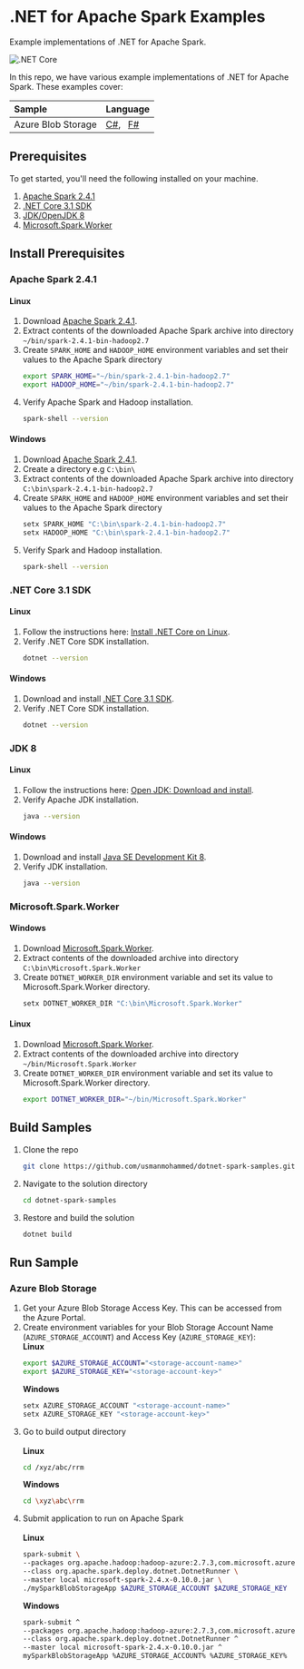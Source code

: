 # .NET for Apache Spark Examples
Example implementations of .NET for Apache Spark.

![.NET Core](https://github.com/usmanmohammed/dotnet-spark-samples/workflows/.NET%20Core/badge.svg?branch=master)

In this repo, we have various example implementations of .NET for Apache Spark. These examples cover:

Sample | Language
:--- | :---
Azure Blob Storage | [C#](), &nbsp; [F#]()

## Prerequisites
To get started, you'll need the following installed on your machine.
 1. [Apache Spark 2.4.1]()
 2. [.NET Core 3.1 SDK]()
 3. [JDK/OpenJDK 8]()
 4. [Microsoft.Spark.Worker]()

## Install Prerequisites
### Apache Spark 2.4.1
#### Linux

1. Download [Apache Spark 2.4.1]().
1. Extract contents of the downloaded Apache Spark archive into directory `~/bin/spark-2.4.1-bin-hadoop2.7`
3. Create `SPARK_HOME` and `HADOOP_HOME` environment variables and set their values to the Apache Spark directory 
    ```sh
    export SPARK_HOME="~/bin/spark-2.4.1-bin-hadoop2.7"
    export HADOOP_HOME="~/bin/spark-2.4.1-bin-hadoop2.7"
    ```
4. Verify Apache Spark and Hadoop installation.
    ```sh
    spark-shell --version
    ```

#### Windows
1. Download [Apache Spark 2.4.1]().
1. Create a directory e.g `C:\bin\`
2. Extract contents of the downloaded Apache Spark archive into directory `C:\bin\spark-2.4.1-bin-hadoop2.7`
3. Create `SPARK_HOME` and `HADOOP_HOME` environment variables and set their values to the Apache Spark directory 
   ```sh
   setx SPARK_HOME "C:\bin\spark-2.4.1-bin-hadoop2.7"
   setx HADOOP_HOME "C:\bin\spark-2.4.1-bin-hadoop2.7"
    ```
5. Verify Spark and Hadoop installation.
    ```sh
    spark-shell --version
    ```

### .NET Core 3.1 SDK
#### Linux

1. Follow the instructions here: [Install .NET Core on Linux]().
4. Verify .NET Core SDK installation.
    ```sh
    dotnet --version
    ```
#### Windows

1. Download and install [.NET Core 3.1 SDK]().
5. Verify .NET Core SDK installation.
    ```sh
    dotnet --version
    ```

### JDK 8

#### Linux

1. Follow the instructions here: [Open JDK: Download and install](https://openjdk.java.net/install/).
4. Verify Apache JDK installation.
    ```sh
    java --version
    ```

#### Windows
1. Download and install [Java SE Development Kit 8](https://www.oracle.com/pt/java/technologies/javase/javase-jdk8-downloads.html).
5. Verify JDK installation.
    ```sh
    java --version
    ```
    
### Microsoft.Spark.Worker
#### Windows
1. Download [Microsoft.Spark.Worker]().
2. Extract contents of the downloaded archive into directory `C:\bin\Microsoft.Spark.Worker`
3. Create `DOTNET_WORKER_DIR` environment variable and set its value to Microsoft.Spark.Worker directory.
    ```sh
    setx DOTNET_WORKER_DIR "C:\bin\Microsoft.Spark.Worker"
    ```
#### Linux

1. Download [Microsoft.Spark.Worker]().
2. Extract contents of the downloaded archive into directory `~/bin/Microsoft.Spark.Worker`
3. Create `DOTNET_WORKER_DIR` environment variable and set its value to Microsoft.Spark.Worker directory.
    ```sh
    export DOTNET_WORKER_DIR="~/bin/Microsoft.Spark.Worker"
    ```

## Build Samples

1. Clone the repo
    ```sh
    git clone https://github.com/usmanmohammed/dotnet-spark-samples.git
    ```
2. Navigate to the solution directory
    ```sh
    cd dotnet-spark-samples
    ```
3. Restore and build the solution
    ```sh
    dotnet build
    ```

## Run Sample

### Azure Blob Storage
1. Get your Azure Blob Storage Access Key. This can be accessed from the Azure Portal.
2. Create environment variables for your Blob Storage Account Name (`AZURE_STORAGE_ACCOUNT`) and Access Key (`AZURE_STORAGE_KEY`):
<br>**Linux**
    ```sh
    export $AZURE_STORAGE_ACCOUNT="<storage-account-name>"
    export $AZURE_STORAGE_KEY="<storage-account-key>"
    ```
    **Windows**
    ```sh
    setx AZURE_STORAGE_ACCOUNT "<storage-account-name>"
    setx AZURE_STORAGE_KEY "<storage-account-key>"
    ```
3. Go to build output directory
<br><br>**Linux**
    ```sh
    cd /xyz/abc/rrm
    ```
    **Windows**
    ```sh
    cd \xyz\abc\rrm
    ```
4. Submit application to run on Apache Spark
<br><br>**Linux**
    ```sh
    spark-submit \
    --packages org.apache.hadoop:hadoop-azure:2.7.3,com.microsoft.azure:azure-storage:3.1.0 \
    --class org.apache.spark.deploy.dotnet.DotnetRunner \
    --master local microsoft-spark-2.4.x-0.10.0.jar \
    ./mySparkBlobStorageApp $AZURE_STORAGE_ACCOUNT $AZURE_STORAGE_KEY
    ```
    **Windows**
    ```sh
    spark-submit ^
    --packages org.apache.hadoop:hadoop-azure:2.7.3,com.microsoft.azure:azure-storage:3.1.0 ^
    --class org.apache.spark.deploy.dotnet.DotnetRunner ^
    --master local microsoft-spark-2.4.x-0.10.0.jar ^
    mySparkBlobStorageApp %AZURE_STORAGE_ACCOUNT% %AZURE_STORAGE_KEY%
    ```